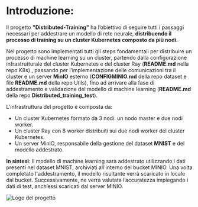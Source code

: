 
# Introduzione:
Il progetto **"Distributed-Training"** ha l’obiettivo di seguire tutti i passaggi necessari per addestrare un modello di rete neurale, **distribuendo il processo di training su un cluster Kubernetes composto da più nodi**.

Nel progetto sono implementati tutti gli steps fondamentali per distribuire un processo di machine learning su un cluster, partendo dalla configurazione infrastrutturale del cluster Kubernetes e del cluster Ray (**README.md** nella repo K8s) , passando per l’implementazione delle comunicazioni tra il cluster e un server **MinIO** esterno (**CONFIGMINIO.md** della repo dataset e file **README.md** della repo Utils), fino ad arrivare alla fase di addestramento e validazione del modello di machine learning (**README.md** della repo **Distributed_training_test**).

L’infrastruttura del progetto è composta da:
 - Un cluster Kubernetes formato da 3 nodi: un nodo master e due nodi worker.
 - Un cluster Ray con 8 worker distribuiti sui due nodi worker del cluster Kubernetes.
 - Un server MinIO, responsabile della gestione del dataset **MNIST** e del modello addestrato.

**In sintesi**:
Il modello di machine learning sarà addestrato utilizzando i dati presenti nel dataset MNIST, archiviati all'interno del bucket MINIO. Una volta completato l'addestramento, il modello risultante verrà scaricato in locale dal bucket. Successivamente, ne verrà valutata l’accuratezza impiegando i dati di test, anch’essi scaricati dal server MINIO.


 ![Logo del progetto](./img/img.png) 





